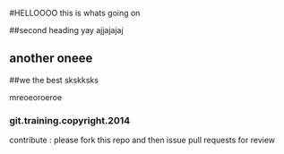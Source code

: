 #HELLOOOO
this is whats going on

##second heading yay
ajjajajaj

## another oneee
##we the best
skskksks

mreoeoroeroe
### git.training.copyright.2014
contribute : please fork this repo and then issue pull requests for review